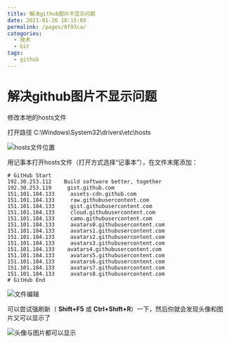 ```yaml
---
title: 解决github图片不显示问题
date: 2021-01-26 18:15:03
permalink: /pages/6f93ca/
categories: 
  - 技术
  - Git
tags: 
  - github
---
```

# 解决github图片不显示问题

修改本地的hosts文件

打开路径 C:\Windows\System32\drivers\etc\hosts

![hosts文件位置](https://gitee.com/umbrella34/blogImage/raw/master/img/image-20210126181812112.png)

用记事本打开hosts文件（打开方式选择“记事本”），在文件末尾添加：

```
# GitHub Start
192.30.253.112    Build software better, together
192.30.253.119     gist.github.com
151.101.184.133     assets-cdn.github.com
151.101.184.133     raw.githubusercontent.com
151.101.184.133     gist.githubusercontent.com
151.101.184.133     cloud.githubusercontent.com
151.101.184.133     camo.githubusercontent.com
151.101.184.133     avatars0.githubusercontent.com
151.101.184.133     avatars1.githubusercontent.com
151.101.184.133     avatars2.githubusercontent.com
151.101.184.133     avatars3.githubusercontent.com
151.101.184.133    avatars4.githubusercontent.com
151.101.184.133     avatars5.githubusercontent.com
151.101.184.133     avatars6.githubusercontent.com
151.101.184.133     avatars7.githubusercontent.com
151.101.184.133     avatars8.githubusercontent.com
# GitHub End
```

![文件编辑](https://gitee.com/umbrella34/blogImage/raw/master/img/image-20210126181920163.png)

可以尝试强刷新（ **Shift+F5** 或 **Ctrl+Shift+R**）一下，然后你就会发现头像和图片又可以显示了

![头像与图片都可以显示](06.%E8%A7%A3%E5%86%B3github%E5%9B%BE%E7%89%87%E4%B8%8D%E6%98%BE%E7%A4%BA%E9%97%AE%E9%A2%98.assets/image-20210126182310249.png)